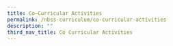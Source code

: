 ```yaml
---
title: Co–Curricular Activities
permalink: /nbss-curriculum/co-curricular-activities
description: ""
third_nav_title: Co Curricular Activities
---
```


